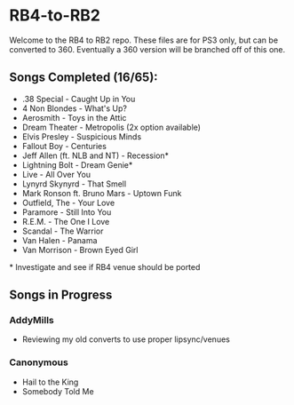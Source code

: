 # RB4-to-RB2

Welcome to the RB4 to RB2 repo. These files are for PS3 only, but can be converted to 360. Eventually a 360 version will be branched off of this one.

## Songs Completed (16/65):
*  .38 Special - Caught Up in You
*  4 Non Blondes - What's Up?
*  Aerosmith - Toys in the Attic
*  Dream Theater - Metropolis (2x option available)
*  Elvis Presley - Suspicious Minds
*  Fallout Boy - Centuries
*  Jeff Allen (ft. NLB and NT) - Recession\*
*  Lightning Bolt - Dream Genie\*
*  Live - All Over You
*  Lynyrd Skynyrd - That Smell
*  Mark Ronson ft. Bruno Mars - Uptown Funk
*  Outfield, The - Your Love
*  Paramore - Still Into You
*  R.E.M. - The One I Love
*  Scandal - The Warrior
*  Van Halen - Panama
*  Van Morrison - Brown Eyed Girl

\* Investigate and see if RB4 venue should be ported

## Songs in Progress

### AddyMills
*  Reviewing my old converts to use proper lipsync/venues


### Canonymous
*  Hail to the King
*  Somebody Told Me 
